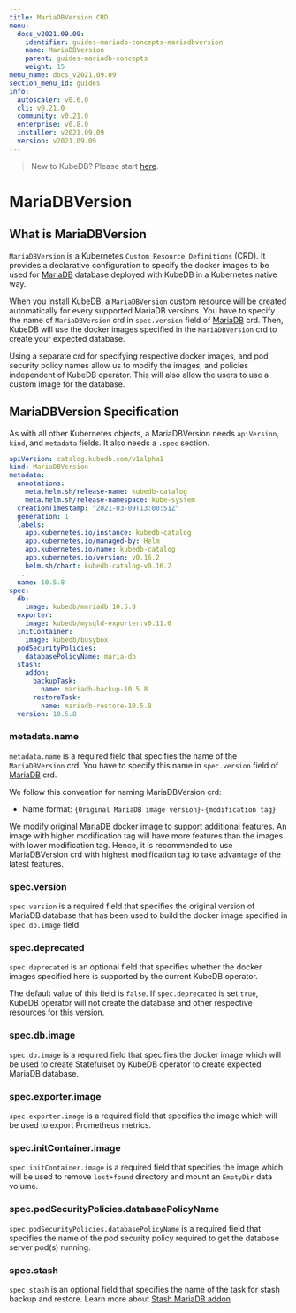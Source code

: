 ```yaml
---
title: MariaDBVersion CRD
menu:
  docs_v2021.09.09:
    identifier: guides-mariadb-concepts-mariadbversion
    name: MariaDBVersion
    parent: guides-mariadb-concepts
    weight: 15
menu_name: docs_v2021.09.09
section_menu_id: guides
info:
  autoscaler: v0.6.0
  cli: v0.21.0
  community: v0.21.0
  enterprise: v0.8.0
  installer: v2021.09.09
  version: v2021.09.09
---
```


> New to KubeDB? Please start [here](/docs/v2021.09.09/README).

# MariaDBVersion

## What is MariaDBVersion

`MariaDBVersion` is a Kubernetes `Custom Resource Definitions` (CRD). It provides a declarative configuration to specify the docker images to be used for [MariaDB](https://www.mariadb.com) database deployed with KubeDB in a Kubernetes native way.

When you install KubeDB, a `MariaDBVersion` custom resource will be created automatically for every supported MariaDB versions. You have to specify the name of `MariaDBVersion` crd in `spec.version` field of [MariaDB](/docs/v2021.09.09/guides/mariadb/concepts/mariadb) crd. Then, KubeDB will use the docker images specified in the `MariaDBVersion` crd to create your expected database.

Using a separate crd for specifying respective docker images, and pod security policy names allow us to modify the images, and policies independent of KubeDB operator.  This will also allow the users to use a custom image for the database.

## MariaDBVersion Specification

As with all other Kubernetes objects, a MariaDBVersion needs `apiVersion`, `kind`, and `metadata` fields. It also needs a `.spec` section.

```yaml
apiVersion: catalog.kubedb.com/v1alpha1
kind: MariaDBVersion
metadata:
  annotations:
    meta.helm.sh/release-name: kubedb-catalog
    meta.helm.sh/release-namespace: kube-system
  creationTimestamp: "2021-03-09T13:00:51Z"
  generation: 1
  labels:
    app.kubernetes.io/instance: kubedb-catalog
    app.kubernetes.io/managed-by: Helm
    app.kubernetes.io/name: kubedb-catalog
    app.kubernetes.io/version: v0.16.2
    helm.sh/chart: kubedb-catalog-v0.16.2
  ...
  name: 10.5.8
spec:
  db:
    image: kubedb/mariadb:10.5.8
  exporter:
    image: kubedb/mysqld-exporter:v0.11.0
  initContainer:
    image: kubedb/busybox
  podSecurityPolicies:
    databasePolicyName: maria-db
  stash:
    addon:
      backupTask:
        name: mariadb-backup-10.5.8
      restoreTask:
        name: mariadb-restore-10.5.8
  version: 10.5.8
```

### metadata.name

`metadata.name` is a required field that specifies the name of the `MariaDBVersion` crd. You have to specify this name in `spec.version` field of [MariaDB](/docs/v2021.09.09/guides/mariadb/concepts/mariadb) crd.

We follow this convention for naming MariaDBVersion crd:

- Name format: `{Original MariaDB image version}-{modification tag}`

We modify original MariaDB docker image to support additional features. An image with higher modification tag will have more features than the images with lower modification tag. Hence, it is recommended to use MariaDBVersion crd with highest modification tag to take advantage of the latest features.

### spec.version

`spec.version` is a required field that specifies the original version of MariaDB database that has been used to build the docker image specified in `spec.db.image` field.

### spec.deprecated

`spec.deprecated` is an optional field that specifies whether the docker images specified here is supported by the current KubeDB operator.

The default value of this field is `false`. If `spec.deprecated` is set `true`, KubeDB operator will not create the database and other respective resources for this version.

### spec.db.image

`spec.db.image` is a required field that specifies the docker image which will be used to create Statefulset by KubeDB operator to create expected MariaDB database.

### spec.exporter.image

`spec.exporter.image` is a required field that specifies the image which will be used to export Prometheus metrics.

### spec.initContainer.image

`spec.initContainer.image` is a required field that specifies the image which will be used to remove `lost+found` directory and mount an `EmptyDir` data volume.

### spec.podSecurityPolicies.databasePolicyName

`spec.podSecurityPolicies.databasePolicyName` is a required field that specifies the name of the pod security policy required to get the database server pod(s) running.

### spec.stash

`spec.stash` is an optional field that specifies the name of the task for stash backup and restore. Learn more about [Stash MariaDB addon](https://stash.run/docs/v2021.03.08/addons/mariadb/)

